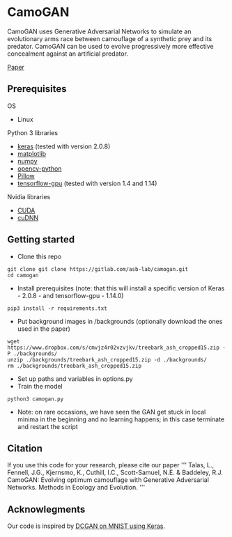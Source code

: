 # CamoGAN

CamoGAN uses Generative Adversarial Networks to simulate an evolutionary arms race between camouflage of a synthetic prey and its predator. CamoGAN can be used to evolve progressively more effective concealment against an artificial predator.

[Paper](https://www.biorxiv.org/content/10.1101/429092v2)

## Prerequisites
OS
- Linux

Python 3 libraries
- [keras](https://keras.io/) (tested with version 2.0.8)
- [matplotlib](https://pypi.org/project/matplotlib/)
- [numpy](https://pypi.org/project/numpy/)
- [opencv-python](https://pypi.org/project/opencv-python/)
- [Pillow](https://pypi.org/project/Pillow/)
- [tensorflow-gpu](https://www.tensorflow.org/install/gpu) (tested with version 1.4 and 1.14)

Nvidia libraries
- [CUDA](https://developer.nvidia.com/cuda-toolkit)
- [cuDNN](https://developer.nvidia.com/cudnn)

## Getting started
- Clone this repo
```
git clone git clone https://gitlab.com/asb-lab/camogan.git
cd camogan
```
- Install prerequisites (note: that this will install a specific version of Keras - 2.0.8 - and tensorflow-gpu - 1.14.0)
```
pip3 install -r requirements.txt
```
- Put background images in /backgrounds (optionally download the ones used in the paper)
```
wget https://www.dropbox.com/s/cmvjz4r02vzvjkv/treebark_ash_cropped15.zip -P ./backgrounds/
unzip ./backgrounds/treebark_ash_cropped15.zip -d ./backgrounds/
rm ./backgrounds/treebark_ash_cropped15.zip
```
- Set up paths and variables in options.py
- Train the model
```
python3 camogan.py
```
- Note: on rare occasions, we have seen the GAN get stuck in local minima in the beginning and no learning happens; in this case terminate and restart the script

## Citation
If you use this code for your research, please cite our paper
'''
Talas, L., Fennell, J.G., Kjernsmo, K., Cuthill, I.C., Scott-Samuel, N.E. & Baddeley, R.J. CamoGAN: Evolving optimum camouflage with Generative Adversarial Networks. Methods in Ecology and Evolution.
'''

## Acknowlegments
Our code is inspired by [DCGAN on MNIST using Keras](https://github.com/roatienza/Deep-Learning-Experiments/blob/master/Experiments/Tensorflow/GAN/dcgan_mnist.py).